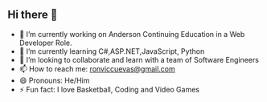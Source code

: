 ## Hi there 👋

- 🔭 I’m currently working on Anderson Continuing Education in a Web Developer Role. 
- 🌱 I’m currently learning C#,ASP.NET,JavaScript, Python 
- 👯 I’m looking to collaborate and learn with a team of Software Engineers
- 📫 How to reach me: ronviccuevas@gmail.com
- 😄 Pronouns: He/Him
- ⚡ Fun fact: I love Basketball, Coding and Video Games


<!--
**ronvic12/ronvic12** is a ✨ _special_ ✨ repository because its `README.md` (this file) appears on your GitHub profile.

Here are some ideas to get you started:

- 🔭 I’m currently working on ...
- 🌱 I’m currently learning ...
- 👯 I’m looking to collaborate on ...
- 🤔 I’m looking for help with ...
- 💬 Ask me about ...
- 📫 How to reach me: ...
- 😄 Pronouns: ...
- ⚡ Fun fact: ...
-->
